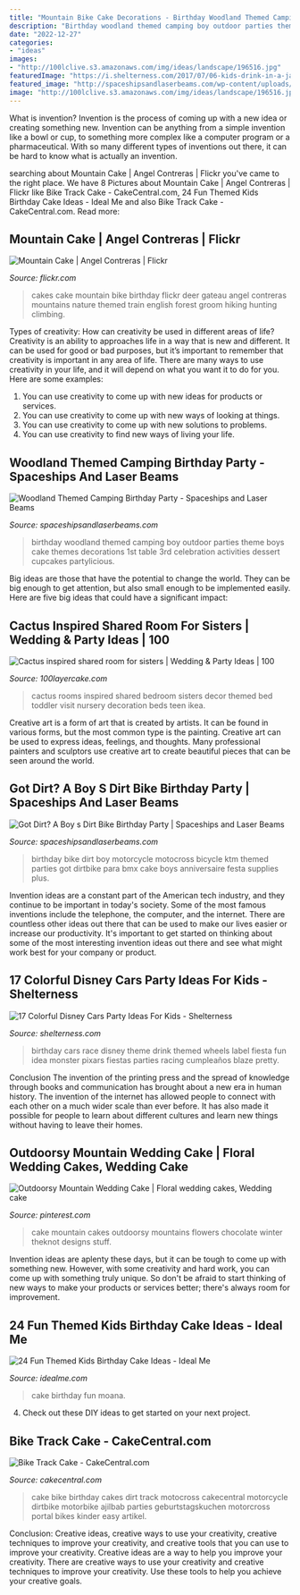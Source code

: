 ```yaml
---
title: "Mountain Bike Cake Decorations - Birthday Woodland Themed Camping Boy Outdoor Parties Theme Boys Cake Themes Decorations 1st Table 3rd Celebration Activities Dessert Cupcakes Partylicious"
description: "Birthday woodland themed camping boy outdoor parties theme boys cake themes decorations 1st table 3rd celebration activities dessert cupcakes partylicious"
date: "2022-12-27"
categories:
- "ideas"
images:
- "http://100lclive.s3.amazonaws.com/img/ideas/landscape/196516.jpg"
featuredImage: "https://i.shelterness.com/2017/07/06-kids-drink-in-a-jar-with-a-Cars-theme-label-is-a-creative-and-fun-idea.jpg"
featured_image: "http://spaceshipsandlaserbeams.com/wp-content/uploads/2015/12/woodland-birthday-party-ideas-boys.jpg"
image: "http://100lclive.s3.amazonaws.com/img/ideas/landscape/196516.jpg"
---
```



What is invention?
Invention is the process of coming up with a new idea or creating something new. Invention can be anything from a simple invention like a bowl or cup, to something more complex like a computer program or a pharmaceutical. With so many different types of inventions out there, it can be hard to know what is actually an invention.

	

		
searching about Mountain Cake | Angel Contreras | Flickr you've came to the right place. We have 8 Pictures about Mountain Cake | Angel Contreras | Flickr like Bike Track Cake - CakeCentral.com, 24 Fun Themed Kids Birthday Cake Ideas - Ideal Me and also Bike Track Cake - CakeCentral.com. Read more:
		
    
## Mountain Cake | Angel Contreras | Flickr

<img loading=lazy src="https://c2.staticflickr.com/6/5260/5533117277_37138f0136_b.jpg" onerror="this.onerror=null;this.src='https://tse3.mm.bing.net/th?id=OIP.D3dxSXEQ3AWPTlk07HQwJwHaJ4&amp;pid=15.1';" alt="Mountain Cake | Angel Contreras | Flickr">

_Source: flickr.com_

>cakes cake mountain bike birthday flickr deer gateau angel contreras mountains nature themed train english forest groom hiking hunting climbing. 

	

Types of creativity: How can creativity be used in different areas of life?
Creativity is an ability to approaches life in a way that is new and different. It can be used for good or bad purposes, but it’s important to remember that creativity is important in any area of life. There are many ways to use creativity in your life, and it will depend on what you want it to do for you. Here are some examples: 
1. You can use creativity to come up with new ideas for products or services.
2. You can use creativity to come up with new ways of looking at things.
3. You can use creativity to come up with new solutions to problems.
4. You can use creativity to find new ways of living your life.

    
## Woodland Themed Camping Birthday Party - Spaceships And Laser Beams

<img loading=lazy src="http://spaceshipsandlaserbeams.com/wp-content/uploads/2015/12/woodland-birthday-party-ideas-boys.jpg" onerror="this.onerror=null;this.src='https://tse4.mm.bing.net/th?id=OIP.5MtdWINRAfgXREy7-85qoAHaLH&amp;pid=15.1';" alt="Woodland Themed Camping Birthday Party - Spaceships and Laser Beams">

_Source: spaceshipsandlaserbeams.com_

>birthday woodland themed camping boy outdoor parties theme boys cake themes decorations 1st table 3rd celebration activities dessert cupcakes partylicious. 

	

Big ideas are those that have the potential to change the world. They can be big enough to get attention, but also small enough to be implemented easily. Here are five big ideas that could have a significant impact: 

    
## Cactus Inspired Shared Room For Sisters | Wedding &amp; Party Ideas | 100

<img loading=lazy src="http://100lclive.s3.amazonaws.com/img/ideas/landscape/196516.jpg" onerror="this.onerror=null;this.src='https://tse4.mm.bing.net/th?id=OIP.EbD9eDUSHtTIyjMkKcu0CgHaLH&amp;pid=15.1';" alt="Cactus inspired shared room for sisters | Wedding &amp; Party Ideas | 100">

_Source: 100layercake.com_

>cactus rooms inspired shared bedroom sisters decor themed bed toddler visit nursery decoration beds teen ikea. 

	

Creative art is a form of art that is created by artists. It can be found in various forms, but the most common type is the painting. Creative art can be used to express ideas, feelings, and thoughts. Many professional painters and sculptors use creative art to create beautiful pieces that can be seen around the world.

    
## Got Dirt? A Boy S Dirt Bike Birthday Party | Spaceships And Laser Beams

<img loading=lazy src="https://spaceshipsandlaserbeams.com/wp-content/uploads/2015/09/dirt-bike-birthday-party-ideas.jpg" onerror="this.onerror=null;this.src='https://tse3.mm.bing.net/th?id=OIP.NiHNz_h--5_9SAYwVLI17AHaLH&amp;pid=15.1';" alt="Got Dirt? A Boy s Dirt Bike Birthday Party | Spaceships and Laser Beams">

_Source: spaceshipsandlaserbeams.com_

>birthday bike dirt boy motorcycle motocross bicycle ktm themed parties got dirtbike para bmx cake boys anniversaire festa supplies plus. 

	

Invention ideas are a constant part of the American tech industry, and they continue to be important in today's society. Some of the most famous inventions include the telephone, the computer, and the internet. There are countless other ideas out there that can be used to make our lives easier or increase our productivity. It's important to get started on thinking about some of the most interesting invention ideas out there and see what might work best for your company or product.

    
## 17 Colorful Disney Cars Party Ideas For Kids - Shelterness

<img loading=lazy src="https://i.shelterness.com/2017/07/06-kids-drink-in-a-jar-with-a-Cars-theme-label-is-a-creative-and-fun-idea.jpg" onerror="this.onerror=null;this.src='https://tse4.mm.bing.net/th?id=OIP.d-9dyhqQyEHN53wBSf9fVQHaLH&amp;pid=15.1';" alt="17 Colorful Disney Cars Party Ideas For Kids - Shelterness">

_Source: shelterness.com_

>birthday cars race disney theme drink themed wheels label fiesta fun idea monster pixars fiestas parties racing cumpleaños blaze pretty. 

	

Conclusion
The invention of the printing press and the spread of knowledge through books and communication has brought about a new era in human history. The invention of the internet has allowed people to connect with each other on a much wider scale than ever before. It has also made it possible for people to learn about different cultures and learn new things without having to leave their homes.

    
## Outdoorsy Mountain Wedding Cake | Floral Wedding Cakes, Wedding Cake

<img loading=lazy src="https://i.pinimg.com/originals/e0/60/24/e06024413e0ae62df8ec5df547f97491.jpg" onerror="this.onerror=null;this.src='https://tse1.mm.bing.net/th?id=OIP.SdAytYNI3uNU8Lg4lQTs1wHaLH&amp;pid=15.1';" alt="Outdoorsy Mountain Wedding Cake | Floral wedding cakes, Wedding cake">

_Source: pinterest.com_

>cake mountain cakes outdoorsy mountains flowers chocolate winter theknot designs stuff. 

	

Invention ideas are aplenty these days, but it can be tough to come up with something new. However, with some creativity and hard work, you can come up with something truly unique. So don't be afraid to start thinking of new ways to make your products or services better; there's always room for improvement.

    
## 24 Fun Themed Kids Birthday Cake Ideas - Ideal Me

<img loading=lazy src="https://83507-231696-raikfcquaxqncofqfm.stackpathdns.com/wp-content/uploads/2017/07/moana-cake-kids-birthday-cake-ideas.jpg" onerror="this.onerror=null;this.src='https://tse1.mm.bing.net/th?id=OIP.b-Jwb9V4QUngpBJcIu7dqAHaJ4&amp;pid=15.1';" alt="24 Fun Themed Kids Birthday Cake Ideas - Ideal Me">

_Source: idealme.com_

>cake birthday fun moana. 

	

4. Check out these DIY ideas to get started on your next project.

    
## Bike Track Cake - CakeCentral.com

<img loading=lazy src="https://cdn001.cakecentral.com/gallery/2015/03/900_803194D7fr_bike-track-cake.jpg" onerror="this.onerror=null;this.src='https://tse2.mm.bing.net/th?id=OIP.zE96SVq_FqskeDOrRQHTOAHaLH&amp;pid=15.1';" alt="Bike Track Cake - CakeCentral.com">

_Source: cakecentral.com_

>cake bike birthday cakes dirt track motocross cakecentral motorcycle dirtbike motorbike ajilbab parties geburtstagskuchen motorcross portal bikes kinder easy artikel. 

	

Conclusion: Creative ideas, creative ways to use your creativity, creative techniques to improve your creativity, and creative tools that you can use to improve your creativity.
Creative ideas are a way to help you improve your creativity. There are creative ways to use your creativity and creative techniques to improve your creativity. Use these tools to help you achieve your creative goals.

